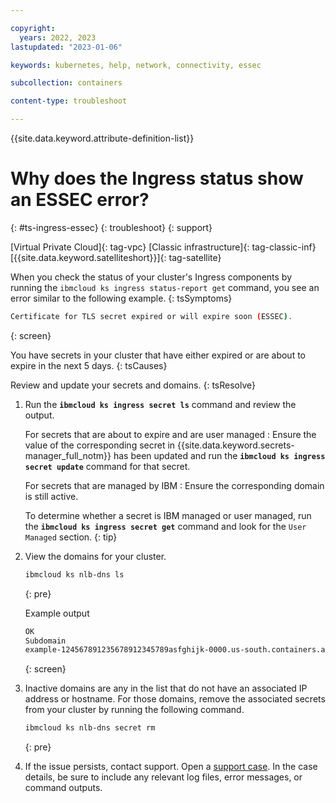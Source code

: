 ```yaml
---

copyright: 
  years: 2022, 2023
lastupdated: "2023-01-06"

keywords: kubernetes, help, network, connectivity, essec

subcollection: containers

content-type: troubleshoot

---
```


{{site.data.keyword.attribute-definition-list}}


# Why does the Ingress status show an ESSEC error?
{: #ts-ingress-essec}
{: troubleshoot}
{: support}

[Virtual Private Cloud]{: tag-vpc} [Classic infrastructure]{: tag-classic-inf} [{{site.data.keyword.satelliteshort}}]{: tag-satellite}

When you check the status of your cluster's Ingress components by running the `ibmcloud ks ingress status-report get` command, you see an error similar to the following example.
{: tsSymptoms}

```sh
Certificate for TLS secret expired or will expire soon (ESSEC).
```
{: screen}

You have secrets in your cluster that have either expired or are about to expire in the next 5 days.
{: tsCauses}

Review and update your secrets and domains.
{: tsResolve}

1. Run the **`ibmcloud ks ingress secret ls`** command and review the output.

    For secrets that are about to expire and are user managed
    :   Ensure the value of the corresponding secret in {{site.data.keyword.secrets-manager_full_notm}} has been updated and run the **`ibmcloud ks ingress secret update`** command for that secret.
    
    For secrets that are managed by IBM
    :   Ensure the corresponding domain is still active.
    
    To determine whether a secret is IBM managed or user managed, run the **`ibmcloud ks ingress secret get`** command and look for the `User Managed` section.
    {: tip}
    

1. View the domains for your cluster.
    ```sh
    ibmcloud ks nlb-dns ls
    ```
    {: pre}
    
    
    Example output
    ```sh
    OK
    Subdomain                                                                           Target(s)                              SSL Cert Status   SSL Cert Secret Name                            Secret Namespace    Status
    example-124567891235678912345789asfghijk-0000.us-south.containers.appdomain.cloud   example0-us-south.lb.appdomain.cloud   created           example-124567891235678912345789asfghijk-0000   openshift-ingress   OK
    ```
    {: screen}

1. Inactive domains are any in the list that do not have an associated IP address or hostname. For those domains, remove the associated secrets from your cluster by running the following command.

    ```sh
    ibmcloud ks nlb-dns secret rm
    ```
    {: pre}

1. If the issue persists, contact support. Open a [support case](/docs/get-support?topic=get-support-using-avatar). In the case details, be sure to include any relevant log files, error messages, or command outputs.


